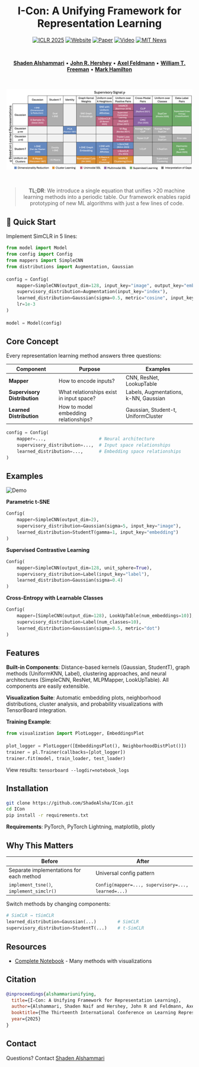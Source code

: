 <div align="center">

# I-Con: A Unifying Framework for Representation Learning

[![ICLR 2025](https://img.shields.io/badge/ICLR-2025-4285f4?style=for-the-badge)](https://iclr.cc/)
[![Website](https://img.shields.io/badge/🌐_Website-aka.ms/i--con-blue?style=for-the-badge)](https://aka.ms/i-con)
[![Paper](https://img.shields.io/badge/📄_Paper-arxiv-red?style=for-the-badge)](https://arxiv.org/pdf/2504.16929)
[![Video](https://img.shields.io/badge/▶️_Video-YouTube-red?style=for-the-badge)](https://youtu.be/UvjTbnFzRac)
[![MIT News](https://img.shields.io/badge/📰_MIT_News-2025-green?style=for-the-badge)](https://news.mit.edu/2025/machine-learning-periodic-table-could-fuel-ai-discovery-0423)

<br>

**[Shaden Alshammari](http://shadealsha.github.io)** • **[John R. Hershey](https://research.google/people/john-hershey/)** • **[Axel Feldmann](https://feldmann.nyc/)** • **[William T. Freeman](https://billf.mit.edu/about/bio)** • **[Mark Hamilton](https://mhamilton.net/)**

<br>

![ICon Overview Graphic](Perodic_table_light.png)

<br>

> **TL;DR**: We introduce a single equation that unifies >20 machine learning methods into a periodic table. Our framework enables rapid prototyping of new ML algorithms with just a few lines of code.

</div>

## 🚀 Quick Start
Implement SimCLR in 5 lines:

```python
from model import Model
from config import Config
from mappers import SimpleCNN
from distributions import Augmentation, Gaussian

config = Config(
    mapper=SimpleCNN(output_dim=128, input_key="image", output_key="embedding"),
    supervisory_distribution=Augmentation(input_key="index"),
    learned_distribution=Gaussian(sigma=0.5, metric="cosine", input_key="embedding"),
    lr=1e-3
)

model = Model(config)
```

## Core Concept

Every representation learning method answers three questions:

| Component | Purpose | Examples |
|-----------|---------|----------|
| **Mapper** | How to encode inputs? | CNN, ResNet, LookupTable |
| **Supervisory Distribution** | What relationships exist in input space? | Labels, Augmentations, k-NN, Gaussian |
| **Learned Distribution** | How to model embedding relationships? | Gaussian, Student-t, UniformCluster |

```python
config = Config(
    mapper=...,                    # Neural architecture 
    supervisory_distribution=...,  # Input space relationships
    learned_distribution=...,      # Embedding space relationships
)
```

## Examples
![Demo](api_illustration.gif)

**Parametric t-SNE**
```python
Config(
    mapper=SimpleCNN(output_dim=2),
    supervisory_distribution=Gaussian(sigma=5, input_key="image"),
    learned_distribution=StudentT(gamma=1, input_key="embedding")
)
```

**Supervised Contrastive Learning**
```python
Config(
    mapper=SimpleCNN(output_dim=128, unit_sphere=True),
    supervisory_distribution=Label(input_key="label"),
    learned_distribution=Gaussian(sigma=0.4)
)
```

**Cross-Entropy with Learnable Classes**
```python
Config(
    mapper=[SimpleCNN(output_dim=128), LookUpTable(num_embeddings=10)],
    supervisory_distribution=Label(num_classes=10),
    learned_distribution=Gaussian(sigma=0.5, metric="dot")
)
```

## Features

**Built-in Components**: Distance-based kernels (Gaussian, StudentT), graph methods (UniformKNN, Label), clustering approaches, and neural architectures (SimpleCNN, ResNet, MLPMapper, LookUpTable). All components are easily extensible.

**Visualization Suite**: Automatic embedding plots, neighborhood distributions, cluster analysis, and probability visualizations with TensorBoard integration.

**Training Example**:
```python
from visualization import PlotLogger, EmbeddingsPlot

plot_logger = PlotLogger([EmbeddingsPlot(), NeighborhoodDistPlot()])
trainer = pl.Trainer(callbacks=[plot_logger])
trainer.fit(model, train_loader, test_loader)
```

View results: `tensorboard --logdir=notebook_logs`

## Installation

```bash
git clone https://github.com/ShadeAlsha/ICon.git
cd ICon
pip install -r requirements.txt
```

**Requirements**: PyTorch, PyTorch Lightning, matplotlib, plotly

## Why This Matters

| Before | After |
|--------|-------|
| Separate implementations for each method | Universal config pattern |
| `implement_tsne()`, `implement_simclr()` | `Config(mapper=..., supervisory=..., learned=...)` |

Switch methods by changing components:
```python
# SimCLR → tSimCLR
learned_distribution=Gaussian(...)        # SimCLR
supervisory_distribution=StudentT(...)    # t-SimCLR
```

## Resources

- [Complete Notebook](Visualization.ipynb) - Many methods with visualizations

## Citation

```bibtex
@inproceedings{alshammariunifying,
  title={I-Con: A Unifying Framework for Representation Learning},
  author={Alshammari, Shaden Naif and Hershey, John R and Feldmann, Axel and Freeman, William T and Hamilton, Mark},
  booktitle={The Thirteenth International Conference on Learning Representations},
  year={2025}
}
```

## Contact

Questions? Contact [Shaden Alshammari](mailto:shaden@mit.edu)
